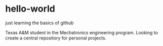 # hello-world
just learning the basics of github

Texas A&M student in the Mechatronics engineering program. Looking to create a central repository for personal projects. 
